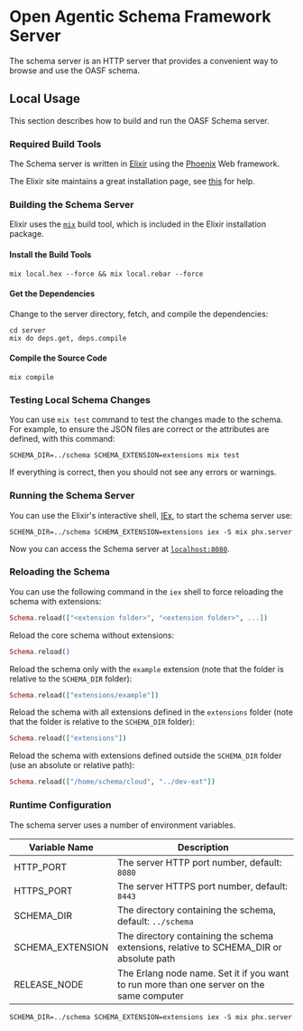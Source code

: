 # Open Agentic Schema Framework Server

The schema server is an HTTP server that provides a convenient way to browse and
use the OASF schema.

## Local Usage

This section describes how to build and run the OASF Schema server.

### Required Build Tools

The Schema server is written in [Elixir](https://elixir-lang.org) using the
[Phoenix](https://phoenixframework.org/) Web framework.

The Elixir site maintains a great installation page, see
[this](https://elixir-lang.org/install.html) for help.

### Building the Schema Server

Elixir uses the [`mix`](https://hexdocs.pm/mix/Mix.html) build tool, which is
included in the Elixir installation package.

#### Install the Build Tools

```shell
mix local.hex --force && mix local.rebar --force
```

#### Get the Dependencies

Change to the server directory, fetch, and compile the dependencies:

```shell
cd server
mix do deps.get, deps.compile
```

#### Compile the Source Code

```shell
mix compile
```

### Testing Local Schema Changes

You can use `mix test` command to test the changes made to the schema.
For example, to ensure the JSON files are correct or the attributes are defined,
with this command:

```shell
SCHEMA_DIR=../schema SCHEMA_EXTENSION=extensions mix test
```

If everything is correct, then you should not see any errors or warnings.

### Running the Schema Server

You can use the Elixir's interactive shell,
[IEx](https://hexdocs.pm/iex/IEx.html), to start the schema server use:

```shell
SCHEMA_DIR=../schema SCHEMA_EXTENSION=extensions iex -S mix phx.server
```

Now you can access the Schema server at
[`localhost:8080`](http://localhost:8080).

### Reloading the Schema

You can use the following command in the `iex` shell to force reloading the
schema with extensions:

```elixir
Schema.reload(["<extension folder>", "<extension folder>", ...])
```

Reload the core schema without extensions:

```elixir
Schema.reload()
```

Reload the schema only with the `example` extension (note that the folder is relative
to the `SCHEMA_DIR` folder):

```elixir
Schema.reload(["extensions/example"])
```

Reload the schema with all extensions defined in the `extensions` folder (note that
the folder is relative to the `SCHEMA_DIR` folder):

```elixir
Schema.reload(["extensions"])
```

Reload the schema with extensions defined outside the `SCHEMA_DIR` folder (use
an absolute or relative path):

```elixir
Schema.reload(["/home/schema/cloud", "../dev-ext"])
```

### Runtime Configuration

The schema server uses a number of environment variables.

| Variable Name    | Description                                                                               |
| ---------------- | ----------------------------------------------------------------------------------------- |
| HTTP_PORT        | The server HTTP port number, default: `8080`                                              |
| HTTPS_PORT       | The server HTTPS port number, default: `8443`                                             |
| SCHEMA_DIR       | The directory containing the schema, default: `../schema`                                 |
| SCHEMA_EXTENSION | The directory containing the schema extensions, relative to SCHEMA_DIR or absolute path   |
| RELEASE_NODE     | The Erlang node name. Set it if you want to run more than one server on the same computer |

```shell
SCHEMA_DIR=../schema SCHEMA_EXTENSION=extensions iex -S mix phx.server
```
